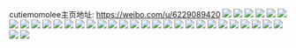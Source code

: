 cutiemomolee主页地址: https://weibo.com/u/6229089420 
![](https://wx4.sinaimg.cn/mw2000/006NyCIcly1h94ly99lexj320q293kjm.jpg) 
![](https://wx4.sinaimg.cn/mw2000/006NyCIcly1h94ly7s9e1j30wi1ghk1u.jpg) 
![](https://wx4.sinaimg.cn/mw2000/006NyCIcly1h94ly7fj2rj31dx26e4qp.jpg) 
![](https://wx4.sinaimg.cn/mw2000/006NyCIcly1h8yuer18opj31la2qte82.jpg) 
![](https://wx4.sinaimg.cn/mw2000/006NyCIcly1h8yues0tqfj31la2tshdu.jpg) 
![](https://wx4.sinaimg.cn/mw2000/006NyCIcly1h8yueteh9yj31la2tsb2a.jpg) 
![](https://wx4.sinaimg.cn/mw2000/006NyCIcly1h8yv1r2kpcj31la2mp4qq.jpg) 
![](https://wx4.sinaimg.cn/mw2000/006NyCIcly1h8yuh5q970j321c20g7wi.jpg) 
![](https://wx4.sinaimg.cn/mw2000/006NyCIcly1h8yuh438fhj32cp2c0x6p.jpg) 
![](https://wx4.sinaimg.cn/mw2000/006NyCIcly1h8yuh6amc1j30wr17ndyw.jpg) 
![](https://wx4.sinaimg.cn/mw2000/006NyCIcly1h8yuu2urmij32c2340kjo.jpg) 
![](https://wx4.sinaimg.cn/mw2000/006NyCIcly1h8k4eu4xlrj30u01dggym.jpg) 
![](https://wx4.sinaimg.cn/mw2000/006NyCIcly1h8k4euh4duj30u01bkgvo.jpg) 
![](https://wx4.sinaimg.cn/mw2000/006NyCIcly1h8k4eunrzrj30kc0sgwgw.jpg) 
![](https://wx4.sinaimg.cn/mw2000/006NyCIcly1h7oafhh638j31sb276b29.jpg) 
![](https://wx4.sinaimg.cn/mw2000/006NyCIcly1h7oafi141oj31p629u7wh.jpg) 
![](https://wx4.sinaimg.cn/mw2000/006NyCIcly1h7oafil545j31qb2c17wh.jpg) 
![](https://wx4.sinaimg.cn/mw2000/006NyCIcly1h7oah5ko7kj31sc2dsqv5.jpg) 
![](https://wx4.sinaimg.cn/mw2000/006NyCIcly1h7oaft2apkj32bw2lj4qp.jpg) 
![](https://wx4.sinaimg.cn/mw2000/006NyCIcly1h7oagveenyj30zj18zamq.jpg) 
![](https://wx4.sinaimg.cn/mw2000/006NyCIcly1gzzbiymyc2j30u012ptix.jpg) 
![](https://wx4.sinaimg.cn/mw2000/006NyCIcly1gzzbiz87brj30u014e7d2.jpg) 
![](https://wx4.sinaimg.cn/mw2000/006NyCIcly1gw80mduohcj30u00u00yl.jpg) 
![](https://wx4.sinaimg.cn/mw2000/006NyCIcly1gw80mebha5j30u00u047c.jpg) 
![](https://wx4.sinaimg.cn/mw2000/006NyCIcly1gw80pzwxnxj30u00u07b3.jpg) 
![](https://wx4.sinaimg.cn/mw2000/006NyCIcly1gum7ttzy7uj615o2bcqv502.jpg) 
![](https://wx4.sinaimg.cn/mw2000/006NyCIcly1gpxgz29swyj31hz1k1nhx.jpg) 
![](https://wx4.sinaimg.cn/mw2000/006NyCIcly1gpxgz4ivdxj31h61ip4h4.jpg) 
![](https://wx4.sinaimg.cn/mw2000/006NyCIcly1gpxgz5cdy5j31ed1j71a8.jpg) 
![](https://wx4.sinaimg.cn/mw2000/006NyCIcly1gpxgz5ux8aj31i21jltsm.jpg) 
![](https://wx4.sinaimg.cn/mw2000/006NyCIcly1gp0065tx72j31o01o07wh.jpg) 
![](https://wx4.sinaimg.cn/mw2000/006NyCIcly1gp00689xc4j31o01o04qp.jpg) 
![](https://wx4.sinaimg.cn/mw2000/006NyCIcly1goqq8r0ei6j31hq1i7x3c.jpg) 
